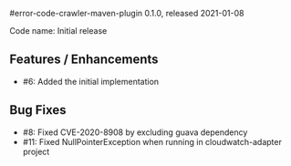 #error-code-crawler-maven-plugin 0.1.0, released 2021-01-08

Code name: Initial release

## Features / Enhancements

* #6: Added the initial implementation

## Bug Fixes

* #8: Fixed CVE-2020-8908 by excluding guava dependency
* #11: Fixed NullPointerException when running in cloudwatch-adapter project